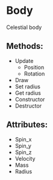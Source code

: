 Body
====
Celestial body

Methods:
--------
  * Update
    - Position
    - Rotation
  * Draw
  * Set radius
  * Get radius
  * Constructor 
  * Destructor 

Attributes:
-----------
  * Spin_x
  * Spin_y
  * Spin_z
  * Velocity
  * Mass
  * Radius
